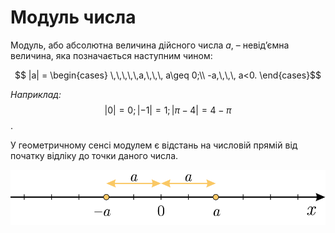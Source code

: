 # Модуль числа

Модуль, або абсолютна величина дійсного числа $a$, – невід’ємна величина, яка позначається наступним чином:

$$ |a| =
\begin{cases}
\,\,\,\,\,a,\,\,\, a\geq 0;\\
-a,\,\,\, a<0.
\end{cases}$$

<i>Наприклад:</i> $$|0| = 0;|-1| = 1;|\pi-4| = 4-\pi$$.

У геометричному сенсі модулем є відстань на числовій прямій від початку відліку до точки даного числа.

<img src="../pics/pic4.svg">
